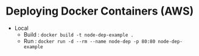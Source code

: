 # Deploying Docker Containers (AWS)

- Local
    - Build : `docker build -t node-dep-example .`
    - Run   : `docker run -d --rm --name node-dep -p 80:80 node-dep-example`